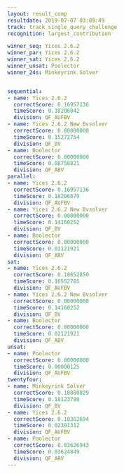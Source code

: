 ```yaml
---
layout: result_comp
resultdate: 2019-07-07 03:09:49
track: track_single_query_challenge
recognition: largest_contribution

winner_seq: Yices 2.6.2
winner_par: Yices 2.6.2
winner_sat: Yices 2.6.2
winner_unsat: Poolector
winner_24s: Minkeyrink Solver


sequential:
- name: Yices 2.6.2
  correctScore: 0.16957136
  timeScore: 0.18206042
  division: QF_AUFBV
- name: Yices 2.6.2 New Bvsolver
  correctScore: 0.00000000
  timeScore: 0.15272754
  division: QF_BV
- name: Boolector
  correctScore: 0.00000000
  timeScore: 0.08758821
  division: QF_ABV
parallel:
- name: Yices 2.6.2
  correctScore: 0.16957136
  timeScore: 0.18206079
  division: QF_AUFBV
- name: Yices 2.6.2 New Bvsolver
  correctScore: 0.00000000
  timeScore: 0.14160252
  division: QF_BV
- name: Boolector
  correctScore: 0.00000000
  timeScore: 0.02121921
  division: QF_ABV
sat:
- name: Yices 2.6.2
  correctScore: 0.18652850
  timeScore: 0.16552785
  division: QF_AUFBV
- name: Yices 2.6.2 New Bvsolver
  correctScore: 0.00000000
  timeScore: 0.14160252
  division: QF_BV
- name: Boolector
  correctScore: 0.00000000
  timeScore: 0.02121921
  division: QF_ABV
unsat:
- name: Poolector
  correctScore: 0.00000000
  timeScore: 0.00000125
  division: QF_AUFBV
twentyfour:
- name: Minkeyrink Solver
  correctScore: 0.10880829
  timeScore: 0.18123780
  division: QF_BV
- name: Yices 2.6.2
  correctScore: 0.10362694
  timeScore: 0.02391312
  division: QF_AUFBV
- name: Poolector
  correctScore: 0.03626943
  timeScore: 0.03624849
  division: QF_ABV
---
```

